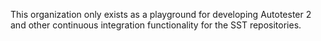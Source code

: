 This organization only exists as a playground for developing Autotester 2 and other continuous integration functionality for the SST repositories.
